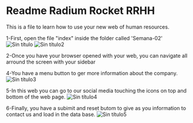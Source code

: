 # Readme Radium Rocket RRHH
This is a file to learn how to use your new web of human resources. 

1-First, open the file "index" inside the folder called 'Semana-02'
![Sin título](https://user-images.githubusercontent.com/101296054/160405441-3e29921f-930b-44e9-8ecb-69dc82586227.jpg)
![Sin título2](https://user-images.githubusercontent.com/101296054/160405757-9160e221-3f01-403a-bd01-6986a7ea13f6.jpg)

2-Once you have your browser opened with your web, you can navigate all arround the screen with your sidebar

4-You have a menu button to ger more information about the company.
![Sin título3](https://user-images.githubusercontent.com/101296054/160406213-f4a0df9d-96f3-42b2-81c8-b56895757ad2.jpg)

5-In this web you can go to our social media touching the icons on top and bottom of the web page.
![Sin título4](https://user-images.githubusercontent.com/101296054/160406536-038f6fa6-683b-4d04-96a6-5800e0f6b447.jpg)

6-Finally, you have a subimit and reset butom to give as you information to contact us and load in the data base.
![Sin título5](https://user-images.githubusercontent.com/101296054/160406926-a19cd64b-7131-44ac-a482-c8ed2370a954.jpg)
